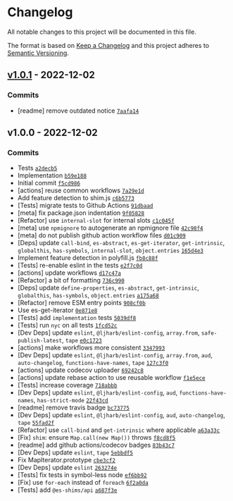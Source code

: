 # Changelog

All notable changes to this project will be documented in this file.

The format is based on [Keep a Changelog](https://keepachangelog.com/en/1.0.0/)
and this project adheres to [Semantic Versioning](https://semver.org/spec/v2.0.0.html).

## [v1.0.1](https://github.com/es-shims/es-map/compare/v1.0.0...v1.0.1) - 2022-12-02

### Commits

- [readme] remove outdated notice [`7aafa14`](https://github.com/es-shims/es-map/commit/7aafa14203e019a76c9de7838297d764969907a7)

## v1.0.0 - 2022-12-02

### Commits

- Tests [`a2decb5`](https://github.com/es-shims/es-map/commit/a2decb574cc94ce2375a7c742e9a4e13aadc3abb)
- Implementation [`b59e188`](https://github.com/es-shims/es-map/commit/b59e1881d2163f2398d4e252d36575fd2014a2d5)
- Initial commit [`f5cd986`](https://github.com/es-shims/es-map/commit/f5cd986beee8089c36a740abe9d57b7bc1ac7553)
- [actions] reuse common workflows [`7a29e1d`](https://github.com/es-shims/es-map/commit/7a29e1d4f11e0bff9ae8117598a8afd838e232f4)
- Add feature detection to shim.js [`c6b5773`](https://github.com/es-shims/es-map/commit/c6b57730acf650bb8df8c82badbe2091b838ddec)
- [Tests] migrate tests to Github Actions [`91dbaad`](https://github.com/es-shims/es-map/commit/91dbaad5b681b6efebc95d4ab9ddf4a2283675aa)
- [meta] fix package.json indentation [`9f05828`](https://github.com/es-shims/es-map/commit/9f058287d4f52c2fa636e3e4cd4de3cfc79233fe)
- [Refactor] use `internal-slot` for internal slots [`c1c045f`](https://github.com/es-shims/es-map/commit/c1c045fb632e8f38485b18b997568a7dc1a6c6a6)
- [meta] use `npmignore` to autogenerate an npmignore file [`42c98f4`](https://github.com/es-shims/es-map/commit/42c98f4d26321c73718d3e5d99f7d765155472f5)
- [meta] do not publish github action workflow files [`d01c909`](https://github.com/es-shims/es-map/commit/d01c909211b6d5187fa5d3bcadceeb7ad157caa2)
- [Deps] update `call-bind`, `es-abstract`, `es-get-iterator`, `get-intrinsic`, `globalthis`, `has-symbols`, `internal-slot`, `object.entries` [`165d4e3`](https://github.com/es-shims/es-map/commit/165d4e37ca7bf27a2b837d9400775de986b34c88)
- Implement feature detection in polyfill.js [`fb8c88f`](https://github.com/es-shims/es-map/commit/fb8c88feca0e8d656eac05503030033af9df9473)
- [Tests] re-enable eslint in the tests [`e2f7c0d`](https://github.com/es-shims/es-map/commit/e2f7c0d846f408df2e5648d7dd30fe83d27910e6)
- [actions] update workflows [`d17c47a`](https://github.com/es-shims/es-map/commit/d17c47a73464cf9be04b940dda68e612b1be8af7)
- [Refactor] a bit of formatting [`736c990`](https://github.com/es-shims/es-map/commit/736c990d164ca50eaca143ec2afb4e1d95b79dec)
- [Deps] update `define-properties`, `es-abstract`, `get-intrinsic`, `globalthis`, `has-symbols`, `object.entries` [`a175a68`](https://github.com/es-shims/es-map/commit/a175a68e0e8c9686f5db87f777ef8d9cd065db8c)
- [Refactor] remove ESM entry points [`908cf0b`](https://github.com/es-shims/es-map/commit/908cf0b153a9aaa3bf119fa34611628d85013e74)
- Use es-get-iterator [`0e871e8`](https://github.com/es-shims/es-map/commit/0e871e879b66d835e0ae27708e4ea7c151fb0f56)
- [Tests] add `implementation` tests [`5039df8`](https://github.com/es-shims/es-map/commit/5039df80b4d1292ed00361df12503dc0ce41bece)
- [Tests] run `nyc` on all tests [`1fcd52c`](https://github.com/es-shims/es-map/commit/1fcd52cf481aae127c94dbd9cd2daf2f45c547e4)
- [Dev Deps] update `eslint`, `@ljharb/eslint-config`, `array.from`, `safe-publish-latest`, `tape` [`e0c1723`](https://github.com/es-shims/es-map/commit/e0c17232ccd4f9b43581e411caecb628a527198b)
- [actions] make workflows more consistent [`3347993`](https://github.com/es-shims/es-map/commit/334799398d0420b38e9d11ee9439c20fcdea6f31)
- [Dev Deps] update `eslint`, `@ljharb/eslint-config`, `array.from`, `aud`, `auto-changelog`, `functions-have-names`, `tape` [`127c3f0`](https://github.com/es-shims/es-map/commit/127c3f0c90f04cff5f39a027dd7bbaff0fd62adb)
- [actions] update codecov uploader [`69242c8`](https://github.com/es-shims/es-map/commit/69242c8783ea3f72f899717ab779afab49ec8968)
- [actions] update rebase action to use reusable workflow [`f1e5ece`](https://github.com/es-shims/es-map/commit/f1e5eceefb6ea9206ff24582438f30bea353c1a9)
- [Tests] increase coverage [`718abbb`](https://github.com/es-shims/es-map/commit/718abbb90c70ddb8776e5bc409068fa8fbfca52f)
- [Dev Deps] update `eslint`, `@ljharb/eslint-config`, `aud`, `functions-have-names`, `has-strict-mode` [`22f43cd`](https://github.com/es-shims/es-map/commit/22f43cd9d9a5607f24939d29ef9927d982060658)
- [readme] remove travis badge [`bc73775`](https://github.com/es-shims/es-map/commit/bc73775725e4d77be8ea2869a2659bb7cc21636c)
- [Dev Deps] update `eslint`, `@ljharb/eslint-config`, `aud`, `auto-changelog`, `tape` [`55fad2f`](https://github.com/es-shims/es-map/commit/55fad2fd19bec1e765864c940e865a29a49cf349)
- [Refactor] use `call-bind` and `get-intrinsic` where applicable [`a63a33c`](https://github.com/es-shims/es-map/commit/a63a33c78af6fa811514367bb23a2ccd7848102d)
- [Fix] `shim`: ensure `Map.call(new Map())` throws [`f8cd8f5`](https://github.com/es-shims/es-map/commit/f8cd8f549e6b62e34fda1a350526b1b5c30592ea)
- [readme] add github actions/codecov badges [`83b43c7`](https://github.com/es-shims/es-map/commit/83b43c7d00fa6a09c23c5ea16c6e4902a7d91145)
- [Dev Deps] update `eslint`, `tape` [`5ebbdf5`](https://github.com/es-shims/es-map/commit/5ebbdf5728ed55797c35cdfb4f4ecbb381413652)
- Fix MapIterator.prototype [`cbe3cf2`](https://github.com/es-shims/es-map/commit/cbe3cf25752db8395c5c2c63ef410022b5433202)
- [Dev Deps] update `eslint` [`263274e`](https://github.com/es-shims/es-map/commit/263274e541eb6d8928d29c4efa325e1f8227c44b)
- [Tests] fix tests in symbol-less node [`ef6bb92`](https://github.com/es-shims/es-map/commit/ef6bb9230762d284529ea1eea2ddbbedb457d332)
- [Fix] use `for-each` instead of `foreach` [`6f2a0da`](https://github.com/es-shims/es-map/commit/6f2a0dab6659d57314341a7a9d2965edcbfb4a91)
- [Tests] add `@es-shims/api` [`a687f3e`](https://github.com/es-shims/es-map/commit/a687f3e88165a1e3d224f42dc52bcbf4e210b869)
